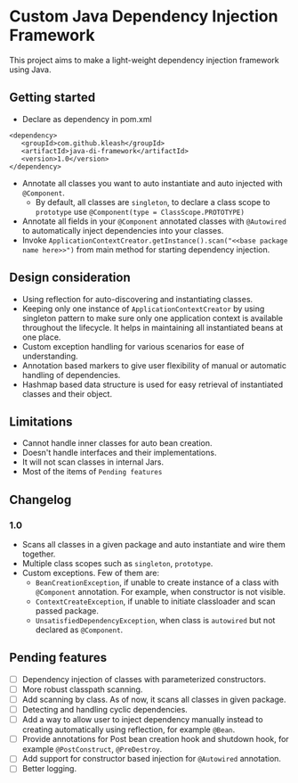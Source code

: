 # Custom Java Dependency Injection Framework
This project aims to make a light-weight dependency injection framework using Java.

## Getting started
 - Declare as dependency in pom.xml
 ```
<dependency>
    <groupId>com.github.kleash</groupId>
    <artifactId>java-di-framework</artifactId>
    <version>1.0</version>
</dependency>
 ```
 - Annotate all classes you want to auto instantiate and auto injected with `@Component`.
   - By default, all classes are `singleton`, to declare a class scope to `prototype` use `@Component(type = ClassScope.PROTOTYPE)`
 - Annotate all fields in your `@Component` annotated classes with `@Autowired` to automatically
 inject dependencies into your classes.
 - Invoke `ApplicationContextCreator.getInstance().scan("<<base package name here>>")` from main method for starting dependency injection.

## Design consideration
 - Using reflection for auto-discovering and instantiating classes.
 - Keeping only one instance of `ApplicationContextCreator` by using singleton pattern to make 
 sure only one application context is available throughout the lifecycle. It helps in maintaining
 all instantiated beans at one place.
 - Custom exception handling for various scenarios for ease of understanding.
 - Annotation based markers to give user flexibility of manual or automatic handling of dependencies.
 - Hashmap based data structure is used for easy retrieval of instantiated classes and their object.

## Limitations
 - Cannot handle inner classes for auto bean creation.
 - Doesn't handle interfaces and their implementations.
 - It will not scan classes in internal Jars.
 - Most of the items of `Pending features`

## Changelog

### 1.0
 - Scans all classes in a given package and auto instantiate and wire them together.
 - Multiple class scopes such as `singleton`, `prototype`.
 - Custom exceptions. Few of them are:
   - `BeanCreationException`, if unable to create instance of a class with `@Component` annotation. For example, when constructor
   is not visible.
   - `ContextCreateException`, if unable to initiate classloader and scan passed package.
   - `UnsatisfiedDependencyException`, when class is `autowired` but not declared as `@Component`.
 
## Pending features
 - [ ] Dependency injection of classes with parameterized constructors.
 - [ ] More robust classpath scanning.
 - [ ] Add scanning by class. As of now, it scans all classes in given package.
 - [ ] Detecting and handling cyclic dependencies.
 - [ ] Add a way to allow user to inject dependency manually instead to creating automatically using reflection, for example `@Bean`.
 - [ ] Provide annotations for Post bean creation hook and shutdown hook, for example `@PostConstruct`, `@PreDestroy`.
 - [ ] Add support for constructor based injection for `@Autowired` annotation.
 - [ ] Better logging.

